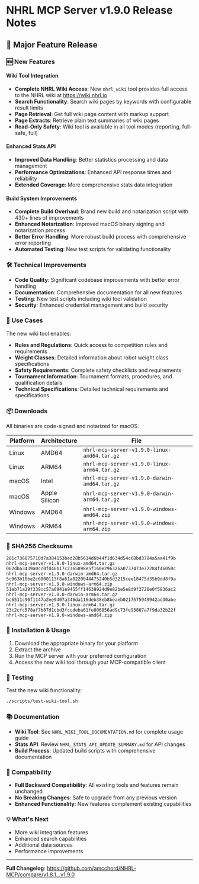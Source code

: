 # NHRL MCP Server v1.9.0 Release Notes

## 🚀 Major Feature Release

### 🆕 New Features

#### Wiki Tool Integration
- **Complete NHRL Wiki Access**: New `nhrl_wiki` tool provides full access to the NHRL wiki at https://wiki.nhrl.io
- **Search Functionality**: Search wiki pages by keywords with configurable result limits
- **Page Retrieval**: Get full wiki page content with markup support
- **Page Extracts**: Retrieve plain text summaries of wiki pages
- **Read-Only Safety**: Wiki tool is available in all tool modes (reporting, full-safe, full)

#### Enhanced Stats API
- **Improved Data Handling**: Better statistics processing and data management
- **Performance Optimizations**: Enhanced API response times and reliability
- **Extended Coverage**: More comprehensive stats data integration

#### Build System Improvements
- **Complete Build Overhaul**: Brand new build and notarization script with 430+ lines of improvements
- **Enhanced Notarization**: Improved macOS binary signing and notarization process
- **Better Error Handling**: More robust build process with comprehensive error reporting
- **Automated Testing**: New test scripts for validating functionality

### 🛠️ Technical Improvements

- **Code Quality**: Significant codebase improvements with better error handling
- **Documentation**: Comprehensive documentation for all new features
- **Testing**: New test scripts including wiki tool validation
- **Security**: Enhanced credential management and build security

### 📖 Use Cases

The new wiki tool enables:
- **Rules and Regulations**: Quick access to competition rules and requirements
- **Weight Classes**: Detailed information about robot weight class specifications
- **Safety Requirements**: Complete safety checklists and requirements
- **Tournament Information**: Tournament formats, procedures, and qualification details
- **Technical Specifications**: Detailed technical requirements and specifications

### 📦 Downloads

All binaries are code-signed and notarized for macOS.

| Platform | Architecture | File |
|----------|-------------|------|
| Linux | AMD64 | `nhrl-mcp-server-v1.9.0-linux-amd64.tar.gz` |
| Linux | ARM64 | `nhrl-mcp-server-v1.9.0-linux-arm64.tar.gz` |
| macOS | Intel | `nhrl-mcp-server-v1.9.0-darwin-amd64.tar.gz` |
| macOS | Apple Silicon | `nhrl-mcp-server-v1.9.0-darwin-arm64.tar.gz` |
| Windows | AMD64 | `nhrl-mcp-server-v1.9.0-windows-amd64.zip` |
| Windows | ARM64 | `nhrl-mcp-server-v1.9.0-windows-arm64.zip` |

### 🔐 SHA256 Checksums
```
201c736875710d7a384153bed28b5614d6b44f1d634d54c68bd3784a5aa41f9b  nhrl-mcp-server-v1.9.0-linux-amd64.tar.gz
062dba3439a0cc0fd46b17c2365898e5f160e296326a0737473e72284f46050c  nhrl-mcp-server-v1.9.0-darwin-amd64.tar.gz
5c963b10be2c6000113f8a61a8220044475240b5d3215cee18475d35b9dd8f9a  nhrl-mcp-server-v1.9.0-windows-arm64.zip
51eb71a29f338cc57a0941e9455ff14638924d9e82be5e8d9f3720e0f5836ac2  nhrl-mcp-server-v1.9.0-darwin-arm64.tar.gz
bc6511c90f1147a2ee9407a346da116deb38eb8beaeb0217575949942ad30abe  nhrl-mcp-server-v1.9.0-linux-arm64.tar.gz
23c2cfc578af7b07d1cbd3fccdeba61fe806856ad9c73fe93867a7f9da32b22f  nhrl-mcp-server-v1.9.0-windows-amd64.zip
```

### 🔧 Installation & Usage

1. Download the appropriate binary for your platform
2. Extract the archive
3. Run the MCP server with your preferred configuration
4. Access the new wiki tool through your MCP-compatible client

### 🧪 Testing

Test the new wiki functionality:
```bash
./scripts/test-wiki-tool.sh
```

### 📚 Documentation

- **Wiki Tool**: See `NHRL_WIKI_TOOL_DOCUMENTATION.md` for complete usage guide
- **Stats API**: Review `NHRL_STATS_API_UPDATE_SUMMARY.md` for API changes
- **Build Process**: Updated build scripts with comprehensive documentation

### 🔄 Compatibility

- **Full Backward Compatibility**: All existing tools and features remain unchanged
- **No Breaking Changes**: Safe to upgrade from any previous version
- **Enhanced Functionality**: New features complement existing capabilities

### 💡 What's Next

- More wiki integration features
- Enhanced search capabilities
- Additional data sources
- Performance improvements

---

**Full Changelog**: https://github.com/amcchord/NHRL-MCP/compare/v1.8.1...v1.9.0 